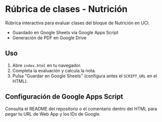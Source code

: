 # Rúbrica de clases - Nutrición

Rúbrica interactiva para evaluar clases del bloque de Nutrición en UCI.

- Guardado en Google Sheets vía Google Apps Script
- Generación de PDF en Google Drive

## Uso

1. Abre `index.html` en tu navegador.
2. Completa la evaluación y calcula la nota.
3. Pulsa "Guardar en Google Sheets" (configura antes el `SCRIPT_URL` en el HTML).

## Configuración de Google Apps Script

Consulta el README del repositorio o el comentario dentro del HTML para pegar tu URL de Web App y los IDs de Google.
